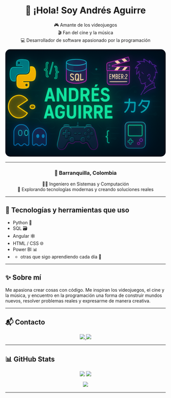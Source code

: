 <div align="center">

# 👋 ¡Hola! Soy Andrés Aguirre

🎮 Amante de los videojuegos  
🎬 Fan del cine y la música  
💻 Desarrollador de software apasionado por la programación

<p align="center">
  <img src="assets/portada_andres.png" alt="Portada de Andrés" width="700" style="border-radius: 15px;">
</p>


---

### 📍 Barranquilla, Colombia  
👨‍🎓 Ingeniero en Sistemas y Computación  
🚀 Explorando tecnologías modernas y creando soluciones reales

</div>

---

## 🧠 Tecnologías y herramientas que uso

- Python 🐍  
- SQL 🗃️  
- Angular 🕸️  
- HTML / CSS 🌐  
- Power BI 📊  
- + otras que sigo aprendiendo cada día 🚀

---

## ✨ Sobre mí

Me apasiona crear cosas con código. Me inspiran los videojuegos, el cine y la música, y encuentro en la programación una forma de construir mundos nuevos, resolver problemas reales y expresarme de manera creativa.

---

## 📬 Contacto

<p align="center">
  <a href="mailto:andresramos123@outlook.com" target="_blank">
    <img src="https://img.shields.io/badge/Outlook-0078D4.svg?style=for-the-badge&logo=microsoft-outlook&logoColor=white" />
  </a>
  <a href="https://www.linkedin.com/in/andresyaku/" target="_blank">
    <img src="https://img.shields.io/badge/LinkedIn-0A66C2.svg?style=for-the-badge&logo=linkedin&logoColor=white" />
  </a>
</p>

---

## 📊 GitHub Stats

<p align="center">
  <img width="49%" src="https://github-readme-stats.vercel.app/api?username=andresaguirre&show_icons=true&theme=gruvbox&hide_border=true" />
  <img width="49%" src="https://github-readme-streak-stats.herokuapp.com/?user=andresaguirre&theme=gruvbox&hide_border=true" />
</p>

<p align="center">
  <img src="https://github-readme-stats.vercel.app/api/top-langs/?username=andresaguirre&layout=compact&theme=gruvbox&hide_border=true" />
</p>

---

<!-- ## 🚧 Proyectos destacados

> *(Aquí puedes agregar enlaces a repos específicos que quieras mostrar)*

```markdown
- 🎨 [Mi portafolio personal](https://github.com/andresaguirre/mi-portafolio)
- 🕹️ [Mini juego en Python](https://github.com/andresaguirre/juego-python)
- 📊 [Dashboard en Power BI](https://github.com/andresaguirre/dashboard-powerbi) -->

